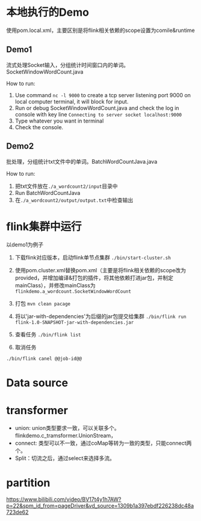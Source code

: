 # 本地执行的Demo
使用pom.local.xml，主要区别是将flink相关依赖的scope设置为comile&runtime

## Demo1
流式处理Socket输入，分组统计时间窗口内的单词。SocketWindowWordCount.java

How to run:
1. Use command `nc -l 9000` to create a tcp server listening port 9000 on local computer terminal, it will block for input.
2. Run or debug SocketWindowWordCount.java and check the log in console with key line `Connecting to server socket localhost:9000`
3. Type whatever you want in terminal
4. Check the console.

## Demo2
批处理，分组统计txt文件中的单词。BatchWordCountJava.java

How to run:
1. 把txt文件放在`./a_wordcount2/input`目录中
2. Run BatchWordCountJava
3. 在`./a_wordcount2/output/output.txt`中检查输出


# flink集群中运行
以demo1为例子
1. 下载flink对应版本，启动flink单节点集群
```./bin/start-cluster.sh```
2. 使用pom.cluster.xml替换pom.xml（主要是将flink相关依赖的scope改为provided，并增加编译&打包的插件，将其他依赖打进jar包，并制定mainClass），并修改mainClass为
```flinkdemo.a_wordcount.SocketWindowWordCount```
3. 打包
```mvn clean pacage```
4. 将以'jar-with-dependencies'为后缀的jar包提交给集群
```./bin/flink run flink-1.0-SNAPSHOT-jar-with-dependencies.jar```

5. 查看任务
```./bin/flink list```
6. 取消任务
```bash
./bin/flink canel @@job-id@@
```

# Data source

# transformer
- union: union类型要求一致，可以关联多个。flinkdemo.c_tramsformer.UnionStream，
- connect: 类型可以不一致，通过coMap等转为一致的类型，只能connect两个。
- Split：切流之后，通过select来选择多流。

# partition
https://www.bilibili.com/video/BV17t4y1h7AW?p=22&spm_id_from=pageDriver&vd_source=1309b1a397ebdf226238dc48a723de62




